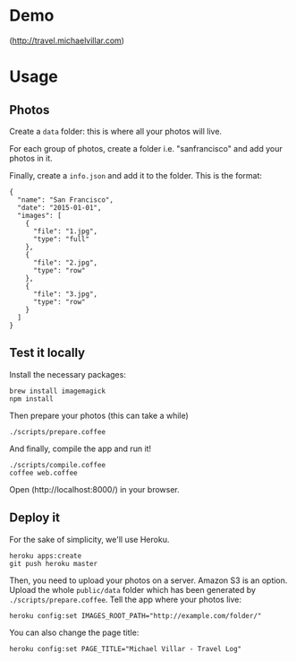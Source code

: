 # Demo
(http://travel.michaelvillar.com)

# Usage

## Photos
Create a `data` folder: this is where all your photos will live.

For each group of photos, create a folder i.e. "sanfrancisco" and add your photos in it.

Finally, create a `info.json` and add it to the folder. This is the format:
```
{
  "name": "San Francisco",
  "date": "2015-01-01",
  "images": [
    {
      "file": "1.jpg",
      "type": "full"
    },
    {
      "file": "2.jpg",
      "type": "row"
    },
    {
      "file": "3.jpg",
      "type": "row"
    }
  ]
}
```

## Test it locally
Install the necessary packages:
```
brew install imagemagick
npm install
```
Then prepare your photos (this can take a while)
```
./scripts/prepare.coffee
```
And finally, compile the app and run it!
```
./scripts/compile.coffee
coffee web.coffee
```
Open (http://localhost:8000/) in your browser.

## Deploy it
For the sake of simplicity, we'll use Heroku.
```
heroku apps:create
git push heroku master
```
Then, you need to upload your photos on a server. Amazon S3 is an option.
Upload the whole `public/data` folder which has been generated by `./scripts/prepare.coffee`.
Tell the app where your photos live:
```
heroku config:set IMAGES_ROOT_PATH="http://example.com/folder/"
```
You can also change the page title:
```
heroku config:set PAGE_TITLE="Michael Villar - Travel Log"
```
